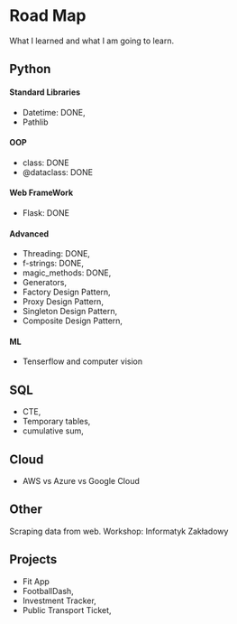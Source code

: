 # Road Map
What I learned and what I am going to learn. 

## Python

#### Standard Libraries
- Datetime: DONE,
- Pathlib

#### OOP
- class: DONE
- @dataclass: DONE

#### Web FrameWork
- Flask: DONE

#### Advanced
- Threading: DONE,
- f-strings: DONE,
- magic_methods: DONE,
- Generators,
- Factory Design Pattern,
- Proxy Design Pattern,
- Singleton Design Pattern,
- Composite Design Pattern,

#### ML
- Tenserflow and computer vision

## SQL
- CTE,
- Temporary tables,
- cumulative sum,

## Cloud
- AWS vs Azure vs Google Cloud

## Other
Scraping data from web. Workshop: Informatyk Zakładowy

## Projects
- Fit App 
- FootballDash,
- Investment Tracker,
- Public Transport Ticket,